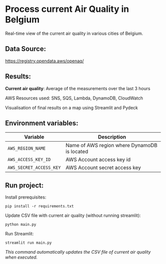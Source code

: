 # Process current Air Quality in Belgium
Real-time view of the current air quality in various cities of Belgium. 

## Data Source:
https://registry.opendata.aws/openaq/

## Results:
**Current air quality**: Average of the measurements over the last 3 hours

AWS Resources used: SNS, SQS, Lambda, DynamoDB, CloudWatch

Visualisation of final results on a map using Streamlit and Pydeck

## Environment variables:

| Variable                  | Description                                  |
|---------------------------|----------------------------------------------|
| `AWS_REGION_NAME`         | Name of AWS region where DynamoDB is located |
| `AWS_ACCESS_KEY_ID`       | AWS Account access key id                    |
| `AWS_SECRET_ACCESS_KEY`   | AWS Account secret access key                |

## Run project:
Install prerequisites:

```shell 
pip install -r requirements.txt
```

Update CSV file with current air quality (without running streamlit):
```shell
python main.py 
```

Run Streamlit:
```shell
streamlit run main.py 
```
*This command automatically updates the CSV file of current air quality when executed.*
